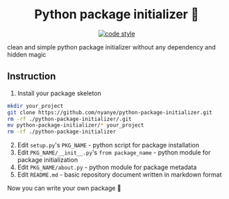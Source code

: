
<h1 align="center">
  <br>
  Python package initializer 🐍
  </br>
</h1>

<p align="center">
  <a href="https://github.com/nyanye/fussy-lazy-python-styleguide"><img src="https://img.shields.io/badge/code%20style-fussylazy-blue.svg" alt="code style"></a>
</p>

clean and simple python package initializer without any dependency and hidden magic

## Instruction

1. Install your package skeleton

```bash
mkdir your_project
git clone https://github.com/nyanye/python-package-initializer.git
rm -rf ./python-package-initializer/.git
mv python-package-initializer/* your_project
rm -rf ./python-package-initializer
```

2. Edit `setup.py`'s `PKG_NAME` - python script for package installation
3. Edit `PKG_NAME/__init__.py`'s `from package_name` - python module for package initialization
4. Edit `PKG_NAME/about.py` - python module for package metadata
5. Edit `README.md` - basic repository document written in markdown format

Now you can write your own package 🤣
